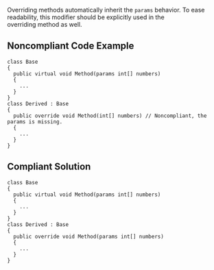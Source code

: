 
Overriding methods automatically inherit the `params` behavior. To ease readability, this modifier should be explicitly used in the<br>overriding method as well.

## Noncompliant Code Example


    class Base
    {
      public virtual void Method(params int[] numbers)
      {
        ...
      }
    }
    class Derived : Base
    {
      public override void Method(int[] numbers) // Noncompliant, the params is missing.
      {
        ...
      }
    }


## Compliant Solution


    class Base
    {
      public virtual void Method(params int[] numbers)
      {
        ...
      }
    }
    class Derived : Base
    {
      public override void Method(params int[] numbers)
      {
        ...
      }
    }

